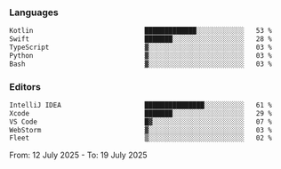 <!--START_SECTION:waka-->
### Languages
```txt
Kotlin                            █████████████░░░░░░░░░░░░   53 %
Swift                             ███████░░░░░░░░░░░░░░░░░░   28 %
TypeScript                        ▓░░░░░░░░░░░░░░░░░░░░░░░░   03 %
Python                            ▓░░░░░░░░░░░░░░░░░░░░░░░░   03 %
Bash                              ▓░░░░░░░░░░░░░░░░░░░░░░░░   03 %
```

### Editors
```txt
IntelliJ IDEA                     ███████████████░░░░░░░░░░   61 %
Xcode                             ███████░░░░░░░░░░░░░░░░░░   29 %
VS Code                           █▓░░░░░░░░░░░░░░░░░░░░░░░   07 %
WebStorm                          ▓░░░░░░░░░░░░░░░░░░░░░░░░   03 %
Fleet                             ▒░░░░░░░░░░░░░░░░░░░░░░░░   02 %
```

From: 12 July 2025 - To: 19 July 2025
<!--END_SECTION:waka-->

